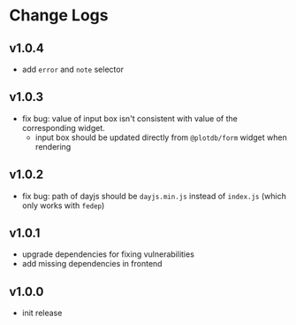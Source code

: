 # Change Logs

## v1.0.4

 - add `error` and `note` selector


## v1.0.3

 - fix bug: value of input box isn't consistent with value of the corresponding widget.
   - input box should be updated directly from `@plotdb/form` widget when rendering 


## v1.0.2

 - fix bug: path of dayjs should be `dayjs.min.js` instead of `index.js` (which only works with `fedep`)


## v1.0.1

 - upgrade dependencies for fixing vulnerabilities
 - add missing dependencies in frontend

 
## v1.0.0

 - init release

